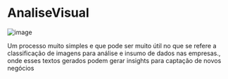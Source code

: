 # AnaliseVisual

![image](https://github.com/user-attachments/assets/18c5cce8-a4e9-4ebe-8143-7c7da5c05621)

Um processo muito simples e que pode ser muito útil no que se refere a classificação de imagens para análise e insumo de dados nas empresas., onde esses textos gerados podem gerar insights para captação de novos negócios
